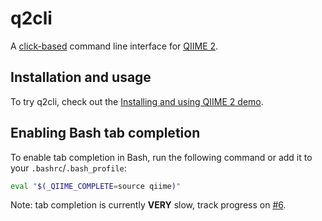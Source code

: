 # q2cli
A [click-based](http://click.pocoo.org/) command line interface for [QIIME 2](https://github.com/qiime2/qiime2).

## Installation and usage

To try q2cli, check out the [Installing and using QIIME 2 demo](https://github.com/qiime2/qiime2/wiki/Installing-and-using-QIIME-2).

## Enabling Bash tab completion

To enable tab completion in Bash, run the following command or add it to your `.bashrc`/`.bash_profile`:

```bash
eval "$(_QIIME_COMPLETE=source qiime)"
```

Note: tab completion is currently **VERY** slow, track progress on [#6](https://github.com/qiime2/q2cli/issues/6).
